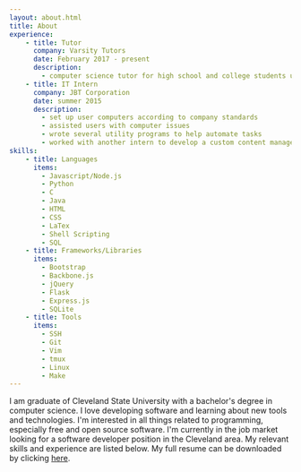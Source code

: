 ```yaml
---
layout: about.html
title: About
experience:
    - title: Tutor
      company: Varsity Tutors
      date: February 2017 - present
      description:
        - computer science tutor for high school and college students utilizing Varsity Tutor's online platform
    - title: IT Intern
      company: JBT Corporation
      date: summer 2015
      description: 
        - set up user computers according to company standards
        - assisted users with computer issues
        - wrote several utility programs to help automate tasks
        - worked with another intern to develop a custom content management solution utilizing Microsoft SharePoint, C#/.NET, and HTML/CSS/JS
skills:
    - title: Languages
      items:
        - Javascript/Node.js
        - Python
        - C
        - Java
        - HTML
        - CSS
        - LaTex
        - Shell Scripting
        - SQL
    - title: Frameworks/Libraries
      items:
        - Bootstrap
        - Backbone.js
        - jQuery
        - Flask
        - Express.js
        - SQLite
    - title: Tools
      items:
        - SSH
        - Git
        - Vim
        - tmux
        - Linux
        - Make
---
```

I am graduate of Cleveland State University with a bachelor's degree in computer science.
I love developing software and learning about new tools and technologies.
I'm interested in all things related to programming, especially free and open source software.
I'm currently in the job market looking for a software developer position in the Cleveland area.
My relevant skills and experience are listed below. 
My full resume can be downloaded by clicking <a href="/assets/derek-morey-resume.pdf" download>here</a>.
